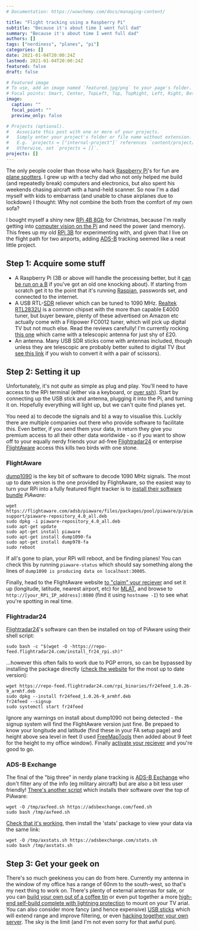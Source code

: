 ```yaml
---
# Documentation: https://wowchemy.com/docs/managing-content/

title: "Flight tracking using a Raspberry Pi"
subtitle: "Because it's about time I went full dad"
summary: "Because it's about time I went full dad"
authors: []
tags: ["nerdiness", "planes", "pi"]
categories: []
date: 2021-01-04T20:00:24Z
lastmod: 2021-01-04T20:00:24Z
featured: false
draft: false

# Featured image
# To use, add an image named `featured.jpg/png` to your page's folder.
# Focal points: Smart, Center, TopLeft, Top, TopRight, Left, Right, BottomLeft, Bottom, BottomRight.
image:
  caption: ""
  focal_point: ""
  preview_only: false

# Projects (optional).
#   Associate this post with one or more of your projects.
#   Simply enter your project's folder or file name without extension.
#   E.g. `projects = ["internal-project"]` references `content/project/deep-learning/index.md`.
#   Otherwise, set `projects = []`.
projects: []
---
```

The only people cooler than those who hack [Raspberry Pi](https://www.raspberrypi.org/)'s for fun are [plane spotters](https://en.wikipedia.org/wiki/Aircraft_spotting). I grew up with a techy dad who not only helped me build (and repeatedly break) computers and electronics, but also spent his weekends chasing aircraft with a hand-held scanner. So now I'm a dad myself with kids to embarrass (and unable to chase airplanes due to lockdown) I thought: Why not combine the both from the comfort of my own sofa?

I bought myself a shiny new [RPi 4B 8Gb](https://www.raspberrypi.org/blog/8gb-raspberry-pi-4-on-sale-now-at-75/) for Christmas, because I'm really getting into [computer vision on the Pi](https://www.pyimagesearch.com/raspberry-pi-for-computer-vision/) and need the power (and memory). This frees up my old [RPi 3B](https://www.raspberrypi.org/products/raspberry-pi-3-model-b/) for experimenting with, and given that I live on the flight path for two airports, adding [ADS-B](https://en.wikipedia.org/wiki/Automatic_Dependent_Surveillance%E2%80%93Broadcast) tracking seemed like a neat little project.

## Step 1: Acquire some stuff

* A Raspberry Pi (3B or above will handle the processing better, but it [can be run on a B](https://ianrenton.com/hardware/flight-tracker/) if you've got an old one knocking about). If starting from scratch get it to the point that it's running [Raspian](https://www.raspberrypi.org/software/operating-systems/), passwords set, and connected to the internet.
* A USB RTL-[SDR](https://en.wikipedia.org/wiki/Software-defined_radio) reliever which can be tuned to 1090 MHz. [Realtek RTL2832U](https://www.realtek.com/en/products/communications-network-ics/item/rtl2832u) is a common chipset with the more than capable E4000 tuner, but buyer beware, plenty of these advertised on Amazon etc actually come with a Fitipower FC0012 tuner, which will pick up digital TV but not much else. Read the reviews carefully! I'm currently rocking [this one](https://www.amazon.co.uk/gp/product/B00VZ1AWQA/ref=ppx_yo_dt_b_asin_title_o01_s00?ie=UTF8&psc=1) which came with a telescopic antenna for just shy of £20.
* An antenna. Many USB SDR sticks come with antennas included, though unless they are telescopic are probably better suited to digital TV (but [see this link](https://lucsmall.com/2017/02/06/making-antennas-for-1090mhz-ads-b-aircraft-tracking/) if you wish to convert it with a pair of scissors). 

## Step 2: Setting it up

Unfortunately, it's not _quite_ as simple as plug and play. You'll need to have access to the RPi terminal (either via a keyboard, or [over ssh](https://www.raspberrypi.org/documentation/remote-access/ssh/)). Start by connecting up the USB stick and antenna, plugging it into the Pi, and turning it on. Hopefully everything will light up, but we can't quite find planes yet.

You need a) to decode the signals and b) a way to visualise this. Luckily there are multiple companies out there who provide software to facilitate this. Even better, if you send them your data, in return they give you premium access to all their other data worldwide - so if you want to show off to your equally nerdy friends your ad-free [Flightradar24](https://www.flightradar24.com/) or enterpise [FlightAware](https://uk.flightaware.com/) access this kills two birds with one stone.
 
### FlightAware
[dump1090](https://github.com/flightaware/dump1090) is the key bit of software to decode 1090 MHz signals. The most up to date version is the one provided by FlightAware, so the easiest way to turn your RPi into a fully featured flight tracker is to [install their software bundle](https://flightaware.com/adsb/piaware/install) _PiAware_:

```
wget https://flightaware.com/adsb/piaware/files/packages/pool/piaware/p/piaware-support/piaware-repository_4.0_all.deb
sudo dpkg -i piaware-repository_4.0_all.deb
sudo apt-get update
sudo apt-get install piaware
sudo apt-get install dump1090-fa
sudo apt-get install dump978-fa
sudo reboot
```

If all's gone to plan, your RPi will reboot, and be finding planes! You can check this by running ```piaware-status``` which should say something along the lines of ```dump1090 is producing data on localhost:30005```.

Finally, head to the FlightAware website [to "claim" your reciever](https://flightaware.com/adsb/piaware/claim) and set it up (longitude, latitude, nearest airport, etc) for [MLAT](http://www.multilateration.com/surveillance/multilateration.html), and browse to ```http://[your_RPi_IP_address]:8080``` (find it using ```hostname -I```) to see what you're spotting in real time.


### Flightradar24
[Flightradar24](https://www.flightradar24.com/build-your-own)'s software can then be installed on top of PiAware using their shell script:
```
sudo bash -c "$(wget -O -https://repo-feed.flightradar24.com/install_fr24_rpi.sh)"
```
...however this often fails to work due to PGP errors, so can be bypassed by installing the package directly ([check the website](https://www.flightradar24.com/share-your-data) for the most up to date version):

```
wget https://repo-feed.flightradar24.com/rpi_binaries/fr24feed_1.0.26-9_armhf.deb
sudo dpkg --install fr24feed_1.0.26-9_armhf.deb 
fr24feed --signup
sudo systemctl start fr24feed
```
Ignore any warnings on install about dump1090 not being detected - the signup system will find the FlightAware version just fine. Be prepaed to know your longitude and latitude (find these in your FA setup page) and height above sea level in feet (I used [FreeMapTools](https://www.freemaptools.com/elevation-finder.htm) then added about 9 feet for the height to my office window). Finally [activate your reciever](https://www.flightradar24.com/activate-raspberry-pi) and you're good to go.

### ADS-B Exchange

The final of the "big three" in nerdy plane tracking is [ADS-B Exchange](https://www.adsbexchange.com/faq/) who don't filter any of the info (eg military aircraft) but are also a bit less user friendly! [There's another script](https://www.adsbexchange.com/how-to-feed/#scriptmethod) which installs their software over the top of PiAware:

```
wget -O /tmp/axfeed.sh https://adsbexchange.com/feed.sh
sudo bash /tmp/axfeed.sh
```

[Check that it's working](https://www.adsbexchange.com/myip/), then install the 'stats' package to view your data via the same link:

```
wget -O /tmp/axstats.sh https://adsbexchange.com/stats.sh
sudo bash /tmp/axstats.sh
```

## Step 3: Get your geek on

There's so much geekiness you can do from here. Currently my antenna in the window of my office has a range of 60nm to the south-west, so that's my next thing to work on. There's plenty of external antennas for sale, or you can [build your own out of a coffee tin](https://cromwell-intl.com/open-source/raspberry-pi/ads-b-antenna.html) or even put together a more [high-end self-build complete with lightning protection](https://www.balarad.net/) to mount on your TV arial. You can also consider more fancy (and hence expensive) [USB sticks](https://flightaware.com/adsb/prostick/) which will extend range and improve filtering, or even [hacking together your own server](https://ianrenton.com/hardware/flight-tracker/). The sky is the limit (and I'm not even sorry for that awful pun).


